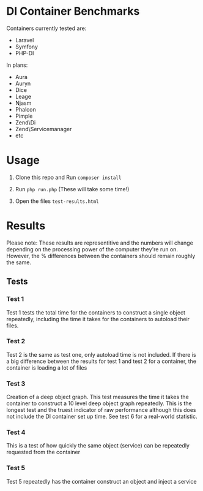 # DI Container Benchmarks
Containers currently tested are:
- Laravel
- Symfony
- PHP-DI

In plans:
- Aura
- Auryn
- Dice
- Leage
- Njasm
- Phalcon
- Pimple
- Zend\Di
- Zend\Servicemanager
- etc

# Usage

1) Clone this repo and Run `composer install`

2) Run `php run.php` (These will take some time!)

3) Open the files `test-results.html`

# Results
Please note: These results are representitive and the numbers will change depending on the processing power of the computer they're run on. However, the % differences between the containers should remain roughly the same.

## Tests

### Test 1

Test 1 tests the total time for the containers to construct a single object repeatedly, including the time it takes for the containers to autoload their files.

### Test 2

Test 2 is the same as test one, only autoload time is not included. If there is a big difference between the results for test 1 and test 2 for a container, the container is loading a lot of files

### Test 3

Creation of a deep object graph. This test measures the time it takes the container to construct a 10 level deep object graph repeatedly. This is the longest test and the truest indicator of raw performance although this does not include the DI container set up time. See test 6 for a real-world statistic.

### Test 4

This is a test of how quickly the same object (service) can be repeatedly requested from the container

### Test 5

Test 5 repeatedly has the container construct an object and inject a service
